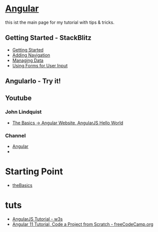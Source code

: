 # [Angular](https://angular.io/)
this ist the main page for my tutorial with tips & tricks.


## Getting Started - StackBlitz 
* [Getting Started](https://stackblitz.com/edit/angular-6siyaz-zddrxd?file=src/app/product-alerts/product-alerts.component.spec.ts)
* [Adding Navigation](https://stackblitz.com/edit/angular-6siyaz-jqblab?file=src%2Fapp%2Fproduct-details%2Fproduct-details.component.ts)
* [Managing Data](https://stackblitz.com/edit/angular-6siyaz-vgtlrq?file=src%2Fapp%2Fshipping%2Fshipping.component.ts)
* [Using Forms for User Input](https://stackblitz.com/edit/angular-6siyaz-qx8qvc?file=src%2Fapp%2Fcart%2Fcart.component.html)

## AngularIo - Try it!

## Youtube
### John Lindquist
* [The Basics -> Angular Website, AngularJS Hello World](https://youtu.be/uFTFsKmkQnQ)

### Channel
* [Angular](https://www.youtube.com/channel/UCbn1OgGei-DV7aSRo_HaAiw)
* 
# Starting Point
* [theBasics](https://github.com/ChaosJD/angHelloWorld)

# tuts
* [AngularJS Tutorial - w3s](https://www.w3schools.com/angular/default.asp)
* [Angular 11 Tutorial, Code a Project from Scratch - freeCodeCamp.org](https://youtu.be/LiOzTQAz13Q)
